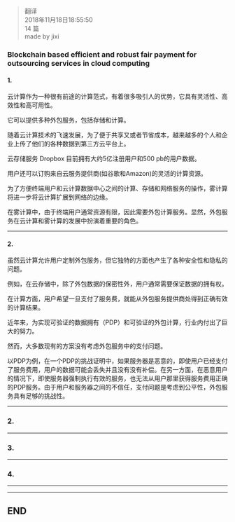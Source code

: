 >  翻译   
> 2018年11月18日18:55:50       
> 14 篇  
>made by jixi

### Blockchain based efficient and robust fair payment for outsourcing services in cloud computing


#### 1.
云计算作为一种很有前途的计算范式，有着很多吸引人的优势，它具有灵活性、高效性和高可用性。

它可以提供多种外包服务，包括存储和计算。

随着云计算技术的飞速发展，为了便于共享又或者节省成本，越来越多的个人和企业上传了他们的各种数据到第三方云平台上。

云存储服务 Dropbox 目前拥有大约5亿注册用户和500 pb的用户数据。

用户还可以订购来自云服务提供商(如谷歌和Amazon)的灵活的计算资源。

为了方便终端用户和云计算数据中心之间的计算、存储和网络服务的操作，雾计算将进一步将云计算扩展到网络的边缘。

在雾计算中，由于终端用户通常资源有限，因此需要外包计算服务。显然，外包服务在云计算和雾计算的发展中扮演着重要的角色。


----------
#### 2.

虽然云计算允许用户定制外包服务，但它独特的方面也产生了各种安全性和隐私的问题。

例如，在云存储中，除了外包数据的保密性外，用户通常需要保证数据的拥有权。

在计算方面，用户希望一旦支付了服务费，就能从外包服务提供商处得到正确有效的计算结果。

近年来，为实现可验证的数据拥有（PDP）和可验证的外包计算，行业内付出了巨大的努力。

然而，大多数现有的方案没有考虑外包服务中的支付问题。

以PDP为例，在一个PDP的挑战证明中，如果服务器是恶意的，即使用户已经支付了服务费用，用户的数据可能会丢失并且没有没有补偿。在另一方面，在恶意用户的情况下，即使服务器强制执行有效的服务，也无法从用户那里获得服务费用正确的PDP服务。由于用户和服务器之间的不信任，支付问题是考虑到公平性，外包服务具有足够的挑战性。


----------

### 2. 


----------

### 3. 


----------

### 4. 


----------





----------
## END

